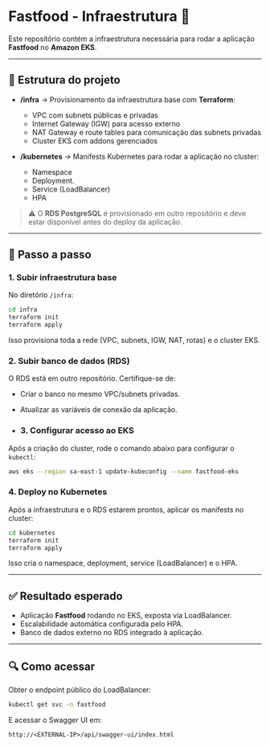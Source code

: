 # Fastfood - Infraestrutura 🍔

Este repositório contém a infraestrutura necessária para rodar a aplicação **Fastfood** no **Amazon EKS**.

---

## 📂 Estrutura do projeto

- **/infra** → Provisionamento da infraestrutura base com **Terraform**:
  - VPC com subnets públicas e privadas
  - Internet Gateway (IGW) para acesso externo
  - NAT Gateway e route tables para comunicação das subnets privadas
  - Cluster EKS com addons gerenciados

- **/kubernetes** → Manifests Kubernetes para rodar a aplicação no cluster:
  - Namespace
  - Deployment.
  - Service (LoadBalancer)
  - HPA

> ⚠️ O **RDS PostgreSQL** é provisionado em outro repositório e deve estar disponível antes do deploy da aplicação.

---

## 🚀 Passo a passo

### 1. Subir infraestrutura base

No diretório `/infra`:

```bash
cd infra
terraform init
terraform apply
```

Isso provisiona toda a rede (VPC, subnets, IGW, NAT, rotas) e o cluster EKS.

### 2. Subir banco de dados (RDS)

O RDS está em outro repositório. Certifique-se de:
* Criar o banco no mesmo VPC/subnets privadas.
* Atualizar as variáveis de conexão da aplicação.

* ### 3. Configurar acesso ao EKS

Após a criação do cluster, rode o comando abaixo para configurar o `kubectl`:

```bash
aws eks --region sa-east-1 update-kubeconfig --name fastfood-eks
```


### 4. Deploy no Kubernetes

Após a infraestrutura e o RDS estarem prontos, aplicar os manifests no cluster:

```bash
cd kubernetes
terraform init
terraform apply
```

Isso cria o namespace, deployment, service (LoadBalancer) e o HPA.

---

## ✅ Resultado esperado

* Aplicação **Fastfood** rodando no EKS, exposta via LoadBalancer.
* Escalabilidade automática configurada pelo HPA.
* Banco de dados externo no RDS integrado à aplicação.

---

## 🔍 Como acessar

Obter o endpoint público do LoadBalancer:

```bash
kubectl get svc -n fastfood
```

E acessar o Swagger UI em:

```
http://<EXTERNAL-IP>/api/swagger-ui/index.html
```
